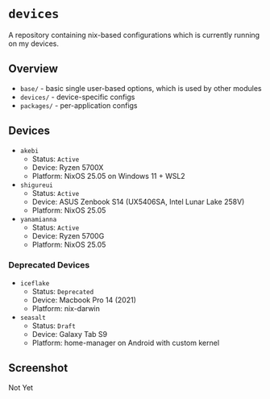 # `devices`
A repository containing nix-based configurations which is currently running on my devices.

## Overview
* `base/` - basic single user-based options, which is used by other modules
* `devices/` - device-specific configs
* `packages/` - per-application configs

## Devices
* `akebi`
	* Status: `Active`
	* Device: Ryzen 5700X
	* Platform: NixOS 25.05 on Windows 11 + WSL2
* `shigureui`
	* Status: `Active`
	* Device: ASUS Zenbook S14 (UX5406SA, Intel Lunar Lake 258V)
	* Platform: NixOS 25.05
* `yanamianna`
	* Status: `Active`
	* Device: Ryzen 5700G
	* Platform: NixOS 25.05

### Deprecated Devices
* `iceflake`
	* Status: `Deprecated`
	* Device: Macbook Pro 14 (2021)
	* Platform: nix-darwin
* `seasalt`
	* Status: `Draft`
	* Device: Galaxy Tab S9
	* Platform: home-manager on Android with custom kernel

## Screenshot
Not Yet
